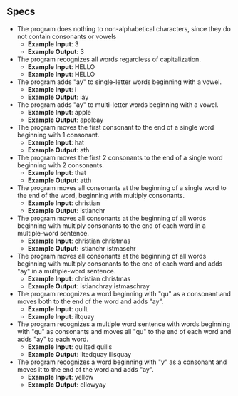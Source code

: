 ## Specs

- The program does nothing to non-alphabetical characters, since they do not contain consonants or vowels
  - **Example Input**: 3
  - **Example Output**: 3
- The program recognizes all words regardless of capitalization.
  - **Example Input**: HELLO
  - **Example Input**: HELLO
- The program adds "ay" to single-letter words beginning with a vowel.
  - **Example Input**: i
  - **Example Output**: iay
- The program adds "ay" to multi-letter words beginning with a vowel.
  - **Example Input**: apple
  - **Example Output**: appleay
- The program moves the first consonant to the end of a single word beginning with 1 consonant.
  - **Example Input**: hat
  - **Example Output**: ath
- The program moves the first 2 consonants to the end of a single word beginning with 2 consonants.
  - **Example Input**: that
  - **Example Output**: atth
- The program moves all consonants at the beginning of a single word to the end of the word, beginning with multiply consonants.
  - **Example Input**: christian
  - **Example Output**: istianchr
- The program moves all consonants at the beginning of all words beginning with multiply consonants to the end of each word in a multiple-word sentence.
  - **Example Input**: christian christmas
  - **Example Output**: istianchr istmaschr
- The program moves all consonants at the beginning of all words beginning with multiply consonants to the end of each word and adds "ay" in a multiple-word sentence.
  - **Example Input**: christian christmas
  - **Example Output**: istianchray istmaschray
- The program recognizes a word beginning with "qu" as a consonant and moves both to the end of the word and adds "ay".
  - **Example Input**: quilt
  - **Example Input**: iltquay
- The program recognizes a multiple word sentence with words beginning with "qu" as consonants and moves all "qu" to the end of each word and adds "ay" to each word.
  - **Example Input**:  quilted quills
  - **Example Output**: iltedquay illsquay  
- The program recognizes a word beginning with "y" as a consonant and moves it to the end of the word and adds "ay".
  - **Example Input**: yellow
  - **Example Output**: ellowyay
